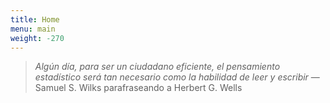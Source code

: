 ```yaml
---
title: Home
menu: main
weight: -270
---
```

> _Algún día, para ser un ciudadano eficiente, el pensamiento estadístico será tan necesario  como la habilidad de leer y escribir_ 
> — Samuel S. Wilks parafraseando a Herbert G. Wells
